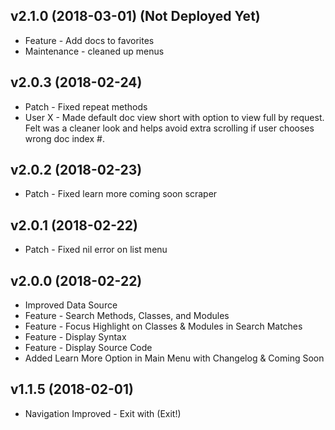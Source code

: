 v2.1.0 (2018-03-01) (Not Deployed Yet)
------------------

* Feature - Add docs to favorites
* Maintenance - cleaned up menus

v2.0.3 (2018-02-24)
------------------

* Patch - Fixed repeat methods
* User X - Made default doc view short with option to view full by request. Felt was a cleaner look and helps avoid extra scrolling if user chooses wrong doc index #. 

v2.0.2 (2018-02-23)
------------------

* Patch - Fixed learn more coming soon scraper

v2.0.1 (2018-02-22)
------------------

* Patch - Fixed nil error on list menu 

v2.0.0 (2018-02-22)
------------------

* Improved Data Source 
* Feature - Search Methods, Classes, and Modules
* Feature - Focus Highlight on Classes & Modules in Search Matches
* Feature - Display Syntax
* Feature - Display Source Code
* Added Learn More Option in Main Menu with Changelog & Coming Soon

v1.1.5 (2018-02-01)
------------------

* Navigation Improved - Exit with (Exit!)

